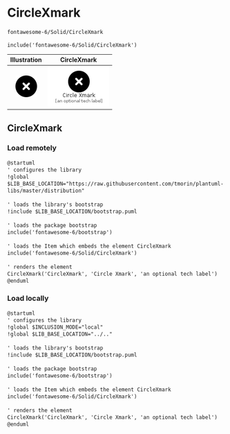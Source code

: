 # CircleXmark


```text
fontawesome-6/Solid/CircleXmark
```

```text
include('fontawesome-6/Solid/CircleXmark')
```



| Illustration | CircleXmark |
| :---: | :---: |
| ![illustration for Illustration](../../fontawesome-6/Solid/CircleXmark.png) | ![illustration for CircleXmark](../../fontawesome-6/Solid/CircleXmark.Local.png) |




## CircleXmark

### Load remotely
```plantuml
@startuml
' configures the library
!global $LIB_BASE_LOCATION="https://raw.githubusercontent.com/tmorin/plantuml-libs/master/distribution"

' loads the library's bootstrap
!include $LIB_BASE_LOCATION/bootstrap.puml

' loads the package bootstrap
include('fontawesome-6/bootstrap')

' loads the Item which embeds the element CircleXmark
include('fontawesome-6/Solid/CircleXmark')

' renders the element
CircleXmark('CircleXmark', 'Circle Xmark', 'an optional tech label')
@enduml
```

### Load locally
```plantuml
@startuml
' configures the library
!global $INCLUSION_MODE="local"
!global $LIB_BASE_LOCATION="../.."

' loads the library's bootstrap
!include $LIB_BASE_LOCATION/bootstrap.puml

' loads the package bootstrap
include('fontawesome-6/bootstrap')

' loads the Item which embeds the element CircleXmark
include('fontawesome-6/Solid/CircleXmark')

' renders the element
CircleXmark('CircleXmark', 'Circle Xmark', 'an optional tech label')
@enduml
```

